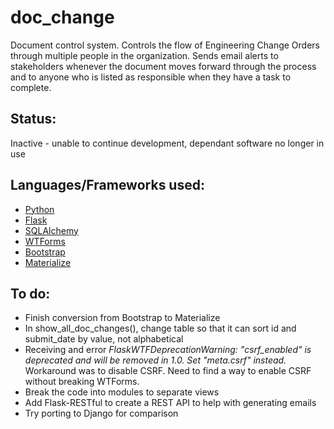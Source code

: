 # doc_change
Document control system. Controls the flow of Engineering Change Orders through multiple people in the organization. Sends email alerts to stakeholders whenever the document moves forward through the process and to anyone who is listed as responsible when they have a task to complete.

## Status:
Inactive - unable to continue development, dependant software no longer in use

## Languages/Frameworks used:
* [Python](https://www.python.org/)
* [Flask](http://flask.pocoo.org/)
* [SQLAlchemy](https://www.sqlalchemy.org/)
* [WTForms](https://wtforms.readthedocs.io/)
* [Bootstrap](https://getbootstrap.com/)
* [Materialize](https://materializecss.com/)

## To do:
* Finish conversion from Bootstrap to Materialize
* In show_all_doc_changes(), change table so that it can sort id and submit_date by value, not alphabetical
* Receiving and error *FlaskWTFDeprecationWarning: "csrf_enabled" is deprecated and will be removed in 1.0. Set "meta.csrf" instead.* Workaround was to disable CSRF. Need to find a way to enable CSRF without breaking WTForms.
* Break the code into modules to separate views
* Add Flask-RESTful to create a REST API to help with generating emails
* Try porting to Django for comparison
